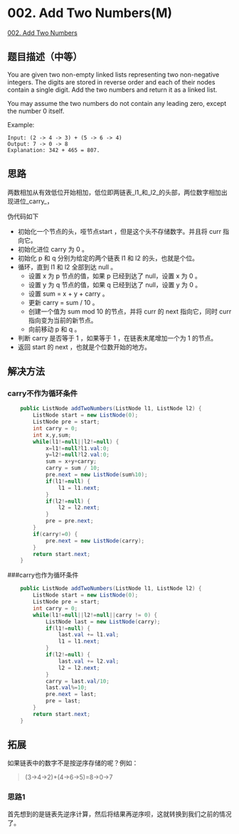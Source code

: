 # 002. Add Two Numbers(M)
[002. Add Two Numbers](https://leetcode-cn.com/problems/add-two-numbers/)

## 题目描述（中等）

You are given two non-empty linked lists representing two non-negative integers. The digits are stored in reverse order and each of their nodes contain a single digit. Add the two numbers and return it as a linked list.

You may assume the two numbers do not contain any leading zero, except the number 0 itself.

Example:

```
Input: (2 -> 4 -> 3) + (5 -> 6 -> 4)
Output: 7 -> 0 -> 8
Explanation: 342 + 465 = 807.
```

## 思路

两数相加从有效低位开始相加，低位即两链表_l1_和_l2_的头部，两位数字相加出现进位_carry_，

伪代码如下

* 初始化一个节点的头，哑节点start ，但是这个头不存储数字。并且将 curr 指向它。
* 初始化进位 carry 为 0 。
* 初始化 p 和 q 分别为给定的两个链表 l1 和 l2 的头，也就是个位。
* 循环，直到 l1 和 l2 全部到达 null 。
  * 设置 x 为 p 节点的值，如果 p 已经到达了 null，设置 x 为 0 。
  * 设置 y 为 q 节点的值，如果 q 已经到达了 null，设置 y 为 0 。
  * 设置 sum = x + y + carry 。
  * 更新 carry = sum / 10 。
  * 创建一个值为 sum mod 10 的节点，并将 curr 的 next 指向它，同时 curr 指向变为当前的新节点。
  * 向前移动 p 和 q 。
* 判断 carry 是否等于 1 ，如果等于 1 ，在链表末尾增加一个为 1 的节点。
* 返回 start 的 next ，也就是个位数开始的地方。

## 解决方法

### carry不作为循环条件

```java
    public ListNode addTwoNumbers(ListNode l1, ListNode l2) {
        ListNode start = new ListNode(0);
        ListNode pre = start;
        int carry = 0;
        int x,y,sum;
        while(l1!=null||l2!=null) {
            x=l1!=null?l1.val:0;
            y=l2!=null?l2.val:0;
            sum = x+y+carry;
            carry = sum / 10;
            pre.next = new ListNode(sum%10);
            if(l1!=null) {
                l1 = l1.next;
            }
            if(l2!=null) {
                l2 = l2.next;
            }
            pre = pre.next;
        }
        if(carry!=0) {
            pre.next = new ListNode(carry);
        }
        return start.next;
    }
```

###carry也作为循环条件

```java
    public ListNode addTwoNumbers(ListNode l1, ListNode l2) {
        ListNode start = new ListNode(0);
        ListNode pre = start;
        int carry = 0;
        while(l1!=null||l2!=null||carry != 0) {
            ListNode last = new ListNode(carry);
            if(l1!=null) {
                last.val += l1.val;
                l1 = l1.next;
            }
            if(l2!=null) {
                last.val += l2.val;
                l2 = l2.next;
            }
            carry = last.val/10;
            last.val%=10;
            pre.next = last;
            pre = last;
        }
        return start.next;
    }
```

## 拓展

如果链表中的数字不是按逆序存储的呢？例如：

> \(3→4→2\)+\(4→6→5\)=8→0→7

### 思路1

首先想到的是链表先逆序计算，然后将结果再逆序呗，这就转换到我们之前的情况了。

